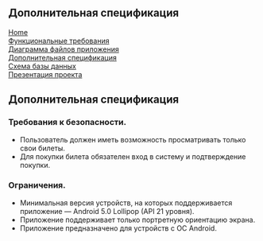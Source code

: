 ## Дополнительная спецификация
[Home](../index.md)    
[Функциональные требования](functionalRequirements.md)  
[Диаграмма файлов приложения](filesDiagram.md)  
[Дополнительная спецификация](additionalSpecification.md)   
[Схема базы данных](databaseSchema.md)  
[Презентация проекта](projectPresentation.md)

## Дополнительная спецификация
### Требования к безопасности.
* Пользователь должен иметь возможность просматривать только свои билеты.
* Для покупки билета обязателен вход в систему и подтверждение покупки.  
### Ограничения.
* Минимальная версия устройств, на которых поддерживается приложение &mdash; Android  5.0 Lollipop (API 21 уровня).
* Приложение поддерживает только портретную ориентацию экрана.
* Приложение предназначено для устройств с ОС Android.
